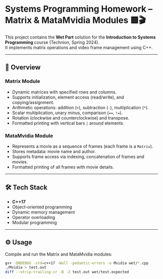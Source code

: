 # Systems Programming Homework – Matrix & MataMvidia Modules 🟦🎬

This project contains the **Wet Part** solution for the **Introduction to Systems Programming** course (Technion, Spring 2024).  
It implements matrix operations and video frame management using C++.

---

## 📖 Overview

### Matrix Module
- Dynamic matrices with specified rows and columns.  
- Supports initialization, element access (read/write), and copying/assignment.  
- Arithmetic operations: addition (`+`), subtraction (`-`), multiplication (`*`).  
- Scalar multiplication, unary minus, comparison (`==`, `!=`).  
- Rotation (clockwise and counterclockwise) and transpose.  
- Formatted printing with vertical bars `|` around elements.  

### MataMvidia Module
- Represents a movie as a sequence of frames (each frame is a `Matrix`).  
- Stores metadata: movie name and author.  
- Supports frame access via indexing, concatenation of frames and movies.  
- Formatted printing of all frames with movie details.

---

## 🛠️ Tech Stack
- **C++17**  
- Object-oriented programming  
- Dynamic memory management  
- Operator overloading  
- Modular programming  

---

## ⚙️ Usage

Compile and run the Matrix and MataMvidia modules:
```bash
g++ -DNDEBUG -std=c++17 -Wall -pedantic-errors -o Mvidia wet/*.cpp
./Mvidia > test.out
diff --strip-trailing-cr -B -Z test.out wet/test.expected
```
